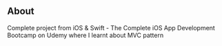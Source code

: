 ## About

Complete project from iOS & Swift - The Complete iOS App Development Bootcamp on Udemy where I learnt about MVC pattern
